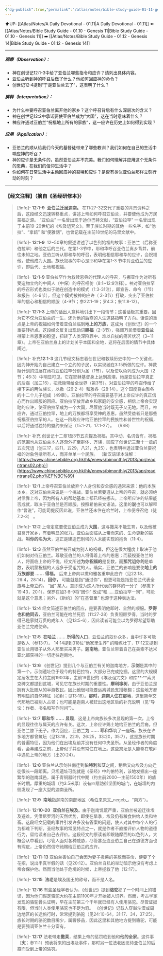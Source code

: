 ```yaml
---
{"dg-publish":true,"permalink":"/atlas/notes/bible-study-guide-01-11-genesis-12/","noteIcon":""}
---
```


⬆️UP: [[Atlas/Notes/A Daily Devotional - 01.11\|A Daily Devotional - 01.11]]
⬅️ [[Atlas/Notes/Bible Study Guide - 01.10 - Genesis 11\|Bible Study Guide - 01.10 - Genesis 11]]
➡️ [[Atlas/Notes/Bible Study Guide - 01.12 - Genesis 14\|Bible Study Guide - 01.12 - Genesis 14]]

---
##### 观察（Observation）：
- 神在创世记12:1-3中给了亚伯兰哪些指令和应许？请列出具体内容。
- 亚伯兰听到神的呼召后做了什么？他如何回应神的命令？
- 创世记12:4提到“于是亚伯兰去了”，这表明了什么？
#####  解释（Interpretation）：
- 为什么神要呼召亚伯兰离开他的家乡？这个呼召背后有什么深层次的含义？
- 神在创世记12:2中承诺要使亚伯兰成为“大国”，这在当时意味着什么？
- 神应许通过亚伯兰“祝福地上所有的家族”，这一应许在历史上如何得到实现？
#####  应用（Application）：
- 亚伯兰的顺从给我们今天的基督徒带来了哪些教训？我们如何在自己的生活中响应神的呼召？
- 神的应许是无条件的，虽然亚伯兰并不完美。我们如何理解并应用这个无条件的恩典，在我们的信仰生活中？
- 你如何在日常生活中主动回应神的召唤和应许？是否有类似亚伯兰那样立刻行动的时刻？

---
### 【经文注释】（摘自《圣经研修本》）

> [!info]- **12:1-9**  
> **亚伯兰迁居迦南。** 在11:27-32交代了重要的背景资料之后，这段经文迅速转移重点，讲述上帝如何呼召亚伯兰，并要使他成为万民蒙福之源。 “亚伯兰” 一名曾出现于迪尔巴特文献，“亚伯拉罕” 一名曾出现于主前19-20世纪的《埃及诅咒文》。至于族长时期的其他一些名字，如“他拉”、“拿鹤” 和“便雅悯”，也曾记载在主前18世纪的马里文献中。

> [!info]- **12:1-9** 
> 12~50章的叙述讲述了以色列始祖的故事：亚伯兰（后称亚伯拉罕）和他之后的三代。在第1-3节中，耶和华呼召亚伯兰离乡背井，前往未知之地。亚伯兰听从耶和华的呼召，表明他相信耶和华的应许，会祝福他，使他成为大国。族长叙事的中心是耶和华在第1-3 节中对亚伯兰的应许，即后代、土地和祝福。

> [!info]- **12:1-9**
> 亚伯拉罕作为救赎恩典的代理人的呼召，与挪亚作为对所有受造物立约的中间人（中保）的呼召相仿（8:1~12:9注释）。神对亚伯拉罕的呼召形式也类似于祂在创造中的模式（1:3-31注），即宣告、命令（1节）和报告（4-9节），但这个模式被神的应许（ 2-3节）打破，突出了亚伯拉罕的信心和相信的顺服（4-9节；参22:1-19；罗4:3；来11:8-12）。

> [!info]- **12:1-3**
> 上帝的话出人意料地引出下一段情节；这番话极其重要，因为它不仅为亚伯兰的一生，还为他的后裔的人生道路指明了方向。话语的重点是上帝的祝福如何借着亚伯兰临到**地上的万族**，这成为《创世记》的一个重要转折点。这段经文反复出现动词**赐福**（2-3节），强调万民借着**亚伯兰**得蒙上帝恩惠的盼望，扭转了人类深陷罪中、难以自拔的痛苦状况（3~11章）。上帝在亚伯兰身上的计划关乎本国和全地，这将在后面的情节中具体阐述。

> [!info]- 补充**12:1-3**
> 这几节经文标志着创世记和救赎历史中的一个关键点，因为神开始为自己建立一个立约的子民，以实现祂在3:15所做的应许。神救赎计划的进展在祂将亚伯拉罕分别为圣（1节），以及使以色列成为大国（2节；46:3）中明显可见。它在耶稣基督身上达到高潮，祂是亚伯拉罕真正的后裔（加三16），把救赎带给全世界（第3节）。对亚伯拉罕的呼召传给了接下来的两位族长，以撒（26:2-4）和雅各（28:14）。这个国度将由雅各的十二个儿子组成（49章）。亚伯拉罕的呼召需要基于对上帝应许的真正信心而作出顺服的回应。亚伯拉罕放弃故乡和家庭的安全感，相信上帝会实现祂的应许，使亚伯拉罕成为一个大国，尽管他当时既无子又无地。而且，神应许，通过亚伯拉罕，地上的万族都将享受神的恩惠，虽然受益者只是那些祝福亚伯拉罕的人。在这一阶段应许给亚伯拉罕的民族性和普世性的祝福，以后将通过独特的盟约来保证（15:1-21，17:1-27）。 （RSB）

> [!info]- 补充
> 创世记十二章1至3节五次提及祝福，其中动、名词皆有，祝福的范围也从亚伯兰本人逐渐外扩至群体、万族，回应了创世记三至十一章的五次咒诅（创三17，四11，五29，八21，九25），也表明神透过亚伯兰要祝福的对象包括所有人，而非单单一个民族。 （新汉语译本注解：[https://www.chinesebible.org.hk/hk/enews/bimonthly/2013/apr/readntrans02.php）](https://www.chinesebible.org.hk/hk/enews/bimonthly/2013/apr/readntrans02.php%EF%BC%89)

> [!info]- **12:1**
> 上帝呼召亚伯兰放弃个人身份和安全感的通常来源：他的本族本乡。这对亚伯兰来说是一个挑战。亚伯兰若要遵从上帝的呼召，就必须绝对信靠上帝，因为所有人的帮助基本上都已经被挪去。上帝所应许的结果能否成就，取决于亚伯兰是否顺服。按照希伯来文语法，这里的**说**也可以解释作“曾说”，可能司提反因此说，亚伯兰还未住在哈兰时，上帝便呼召他（徒7:2-3） 。

> [!info]- **12:2**
> 上帝定意要使亚伯兰成为**大国**，这与撒莱不能生育，以及他被召离开家乡，有着明显的张力。亚伯兰面临从上帝而来的、生命更新的挑战。**叫你的名为大**，这正是建造巴别塔的人未能实现的抱负（11:4）。

> [!info]- **12:3**
> 虽然亚伯兰被召成为别人的祝福，但这在很大程度上取决于他们如何对待亚伯兰。尊敬亚伯兰的人将得着上帝的恩惠；而藐视亚伯兰的人，将面临上帝的不悦。经文所述**为你祝福的**是复数，而**那咒诅你的**是单数，表明蒙祝福的人远多于受诅咒的人。确实，亚伯兰的影响是要使**地上的万族都要** **……** **得福。** 后来上帝向以撒和雅各重申此应许（见22:18，26:4，28:14）。**因你，** 可能就是指“通过你”，但更可能是指亚伯兰代表全族与上帝立约。 “因” 某人，意即成为这人所代表的群体的一分子（参撒下19:43，20:1）。保罗在加3:8-9将“因你” 改成“和……亚伯拉罕一同”，可能就是这个意思；另外，《新约》的“在基督里” 也源于这种表达法。

> [!info]- **12:4**
> 经文简述亚伯兰的回应，是要表明他即时、全然的顺服。**罗得也和他同去**，亚伯兰可能在哈兰死后（11:27-28）负责照顾罗得。当时的罗得已是家财万贯的成年人（见13:5-6），因此读者可能会以为罗得希望帮助亚伯兰完成使命。

> [!info]- **12:5** 
> **在哈兰** **……** **所得的人口**，亚伯兰的奴仆众多，当中许多可能是牧人（参13:7）。 14:14提到318位“他家里生养” 的精练壮丁，17:12又提到亚伯兰用银子从外人那里买来男子。**迦南地**，亚伯兰带着自己在美索不达米亚北部获得的一切迁往迦南地。

> [!info]- **12:6**
> 《创世记》提到几个与亚伯兰有关的迦南地方，**示剑**是其中的第一个。示剑遗址位于现今的特巴拉特，大部分已完成挖掘。这里的大规模定居发生在大约主前1900年，主前19世纪的《埃及诅咒文》和库**·**索贝克碑文都提到这城，可见它在族长时期的重要性。**摩利橡树**，由于亚伯兰是拥有大批随从的半游牧民，因此他很可能要远离城邑支搭帐棚；这些地方都有明显的自然特征（如树；见13:18）。**那时，迦南人住在那地**，这里简单交代那地已被别人占领；也可能是迦南人被赶出这地区后的补充说明（见“导论：作者、书名和写作时间”）。

> [!info]- **12:7**
> **耶和华** **……** **显现**，这是上帝向族长多次显现的第一次。上帝的显现往往与属天的应许有关。这次，上帝应许赐土地给亚伯兰的后裔，但亚伯兰膝下无子。作为回应，亚伯兰**为** **……** **耶和华**筑了一座**坛**。族长在许多地方都曾筑坛（见13:18，22:9，26:25，33:20，35:7），这是族长时期的普遍特征，因为他们在出埃及前并没有任何中央圣所。从圣经作者的角度看，会幕建成之前，上帝似乎并没有常住在地上。这些祭坛是人能够在敬拜中遇见上帝的地方（出20:24）。

> [!info]- **12:8**
> 亚伯兰从示剑往南迁到**伯特利**和**艾**之间，稍后又向埃及方向迁徙很长一段距离。贝坦遗址可能就是《圣经》中的伯特利，该地发掘出一座繁华的迦南城邑，属于青铜器时代中期（约主前2000—主前1500年）的族长时期。厚重的城墙（约3.5米厚）设有四扇防御坚固的城门，在城墙的内侧发现了一座大型的迦南圣所。

> [!info]- **12:9** 
> **南地**指迦南的南部地区（希伯来原文_negeb_，“南方”）。

> [!info]- **12:10-20** 
> **亚伯兰在埃及**。由于迦南饥荒严重，亚伯兰被迫迁往埃及避难。凭借尼罗河的天然优势，即使在旱季，埃及仍有粮食供给人类和牲畜。这段经文记载的事件引发许多没有答案的问题，使人对其中每个人的行为都难下判断。圣经故事的常见特点之一，就是作者不直接评价人物的道德行为，留给读者自己去评价。这段经文的原读者即跟随摩西的以色列人，大概会从中看到，尽管人面对各种威胁，尽管甚至连亚伯兰自己在道德方面也有瑕疵，上帝仍然信守祂赐给亚伯兰的应许。

> [!info]- **12:11-13**
> 亚伯兰害怕自己会因为妻子撒莱的美貌而丧命，便要了个花招，说出半真半假的话（见20:12）。亚伯兰自私的举动暗示他没有考虑上帝会保护他。然而当他处于危境的时候，上帝拯救了他（12:17）。

> [!info]- **12:15** 
> **法老**是埃及国王的称号，而不是人名。

> [!info]- **12:16**
> 有些圣经学者认为，《创世记》提到**骆驼**犯了一个时间上的错误，因为他们假定骆驼大约在主前1100年才开始被人饲养。然而，考古学家发现的骆驼骨头证明，早在主前第三个千年就已经有人使用骆驼。尽管证据有限，但当时人类使用骆驼也不足为奇。 《创世记》记载人穿越沙漠或周边地区的长途旅行时，常常提到骆驼（见24:10-64，31:17、34，37:25）。族长时期的骆驼数目稀少，属奢侈品，因此这里和其他地方提到骆驼，可能是要强调亚伯兰十分富有。

> [!info]- **12:17**
> 法老带走**撒莱**，结果上帝的惩罚临到他和**他的全家**。这件事（**灾**；参11:1）预表将来的出埃及事件，那时另一位法老因恶待亚伯兰的后裔而受到上帝的惩罚。